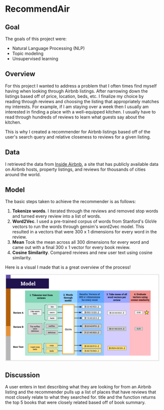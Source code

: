 # RecommendAir

## Goal  
The goals of this project were:  
* Natural Language Processing (NLP)  
* Topic modeling  
* Unsupervised learning    

## Overview  
For this project I wanted to address a problem that I often times find myself having when looking through Airbnb listings.
After narrowing down the listings based off of price, location, beds, etc. I finalize my choice by reading through reviews
and choosing the listing that appropriately matches my interests. For example, if I am staying over a week then I usually
am interested in finding a place with a well-equipped kitchen. I usually have to read through hundreds of reviews to learn
what guests say about the kitchen.

This is why I created a recommender for Airbnb listings based off of the user's search query and relative closeness to
reviews for a given listing. 
 
## Data  

I retrieved the data from [Inside Airbnb](http://insideairbnb.com/get-the-data.html), a site that has publicly available 
data on Airbnb hosts, property listings, and reviews for thousands of cities around the world.

## Model  
 
The basic steps taken to achieve the recommender is as follows:  

1. **Tokenize words**. I iterated through the reviews and removed stop words and turned every review
into a list of words.  
2. **Word2Vec**. I used a pre-trained corpus of words from Stanford's GloVe vectors to run the words through gensim's word2vec
model. This resulted in a vectors that were 300 x 1 dimensions for every word in the review.  
3. **Mean** Took the mean across all 300 dimensions for every word and came out with a final 300 x 1 vector for
every book review.    
4. **Cosine Similarity**. Compared reviews and new user text using cosine similarity.  

Here is a visual I made that is a great overview of the process!  

![nlp model](nlp_model.png)


## Discussion  

A user enters in text describing what they are looking for from an Airbnb listing and the recommender pulls up a list of places that have
reviews that most closely relate to what they searched for. title and the function returns the top 5 books that were closely related based off of
book summary.   
